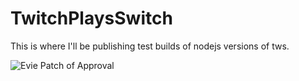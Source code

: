 # TwitchPlaysSwitch
This is where I'll be publishing test builds of nodejs versions of tws.

![Evie Patch of Approval](https://this.is-a-professional-domain.com/d32014.png)
